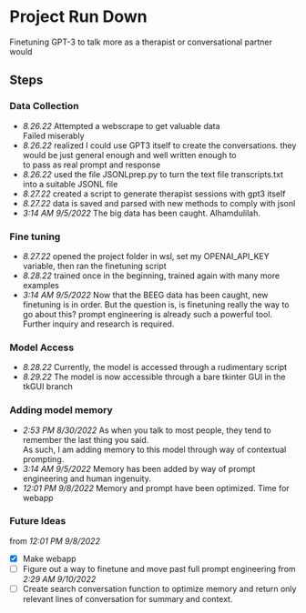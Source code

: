 # Project Run Down

Finetuning GPT-3 to talk more as a therapist or conversational partner would

## Steps

### Data Collection

- _8.26.22_ Attempted a webscrape to get valuable data  
  Failed miserably
- _8.26.22_ realized I could use GPT3 itself to create the conversations. they would be just general enough and well written enough to <br>
  to pass as real prompt and response
- _8.26.22_ used the file JSONLprep.py to turn the text file transcripts.txt into a suitable JSONL file
- _8.27.22_ created a script to generate therapist sessions with gpt3 itself
- _8.27.22_ data is saved and parsed with new methods to comply with jsonl
- _3:14 AM 9/5/2022_ The big data has been caught. Alhamdulilah. 
### Fine tuning

- _8.27.22_ opened the project folder in wsl, set my OPENAI_API_KEY variable, then ran the finetuning script
- _8.28.22_ trained once in the beginning, trained again with many more examples
- _3:14 AM 9/5/2022_ Now that the BEEG data has been caught, new finetuning is in order. But the question is, is finetuning really 
                      the way to go about this? prompt engineering is already such a powerful tool. Further inquiry and research is required.
### Model Access

- _8.28.22_ Currently, the model is accessed through a rudimentary script
- _8.29.22_ The model is now accessible through a bare tkinter GUI in the tkGUI branch

### Adding model memory
- _2:53 PM 8/30/2022_ As when you talk to most people, they tend to remember the last thing you said. <br>
  As such, I am adding memory to this model through way of contextual prompting. 
- _3:14 AM 9/5/2022_ Memory has been added by way of prompt engineering and human ingenuity. 
- _12:01 PM 9/8/2022_ Memory and prompt have been optimized. Time for webapp

### Future Ideas
from _12:01 PM 9/8/2022_
- [X] Make webapp
- [ ] Figure out a way to finetune and move past full prompt engineering
from _2:29 AM 9/10/2022_
- [ ] Create search conversation function to optimize memory and return only relevant lines of conversation for summary and context.
